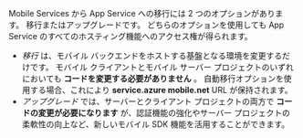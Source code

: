 Mobile Services から App Service への移行には 2 つのオプションがあります。 移行またはアップグレードです。 どちらのオプションを使用しても App Service のすべてのホスティング機能へのアクセス権が得られます。

* *移行* は、モバイル バックエンドをホストする基盤となる環境を変更するだけです。 モバイル クライアントとモバイル サーバー プロジェクトのいずれにおいても **コードを変更する必要がありません** 。 自動移行オプションを使用する場合、これにより **service.azure mobile.net** URL が保持されます。 
* *アップグレード* では、サーバーとクライアント プロジェクトの両方で **コードの変更が必要になります** が、認証機能の強化やサーバー プロジェクトの柔軟性の向上など、新しいモバイル SDK 機能を活用することができます。 



<!--HONumber=Nov16_HO3-->



